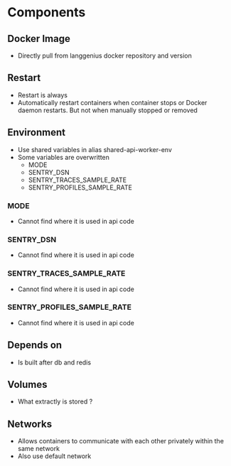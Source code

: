# Components
## Docker Image
- Directly pull from langgenius docker repository and version
## Restart
- Restart is always
- Automatically restart containers when container stops or Docker daemon restarts. But not when manually stopped or removed
## Environment
- Use shared variables in alias shared-api-worker-env
- Some variables are overwritten
    - MODE
    - SENTRY_DSN
    - SENTRY_TRACES_SAMPLE_RATE
    - SENTRY_PROFILES_SAMPLE_RATE
### MODE
- Cannot find where it is used in api code
### SENTRY_DSN
- Cannot find where it is used in api code
### SENTRY_TRACES_SAMPLE_RATE
- Cannot find where it is used in api code
### SENTRY_PROFILES_SAMPLE_RATE
- Cannot find where it is used in api code
## Depends on
- Is built after db and redis
## Volumes
- What extractly is stored ?
## Networks
- Allows containers to communicate with each other privately within the same network
- Also use default network
